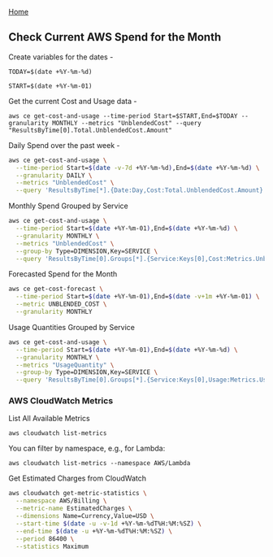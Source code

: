 [Home](./aws_commands.md)
## Check Current AWS Spend for the Month

Create variables for the dates - 

`TODAY=$(date +%Y-%m-%d)`

`START=$(date +%Y-%m-01)`

Get the current Cost and Usage data - 

`aws ce get-cost-and-usage --time-period Start=$START,End=$TODAY --granularity MONTHLY --metrics "UnblendedCost" --query "ResultsByTime[0].Total.UnblendedCost.Amount"`

Daily Spend over the past week -

```bash
aws ce get-cost-and-usage \
  --time-period Start=$(date -v-7d +%Y-%m-%d),End=$(date +%Y-%m-%d) \
  --granularity DAILY \
  --metrics "UnblendedCost" \
  --query 'ResultsByTime[*].{Date:Day,Cost:Total.UnblendedCost.Amount}'
```

Monthly Spend Grouped by Service

```bash
aws ce get-cost-and-usage \
  --time-period Start=$(date +%Y-%m-01),End=$(date +%Y-%m-%d) \
  --granularity MONTHLY \
  --metrics "UnblendedCost" \
  --group-by Type=DIMENSION,Key=SERVICE \
  --query 'ResultsByTime[0].Groups[*].{Service:Keys[0],Cost:Metrics.UnblendedCost.Amount}'
```

Forecasted Spend for the Month

```bash
aws ce get-cost-forecast \
  --time-period Start=$(date +%Y-%m-01),End=$(date -v+1m +%Y-%m-01) \
  --metric UNBLENDED_COST \
  --granularity MONTHLY
```

Usage Quantities Grouped by Service

```bash
aws ce get-cost-and-usage \
  --time-period Start=$(date +%Y-%m-01),End=$(date +%Y-%m-%d) \
  --granularity MONTHLY \
  --metrics "UsageQuantity" \
  --group-by Type=DIMENSION,Key=SERVICE \
  --query 'ResultsByTime[0].Groups[*].{Service:Keys[0],Usage:Metrics.UsageQuantity.Amount}'
```

### AWS CloudWatch Metrics

List All Available Metrics

`aws cloudwatch list-metrics`

You can filter by namespace, e.g., for Lambda:

`aws cloudwatch list-metrics --namespace AWS/Lambda`

Get Estimated Charges from CloudWatch

```bash
aws cloudwatch get-metric-statistics \
  --namespace AWS/Billing \
  --metric-name EstimatedCharges \
  --dimensions Name=Currency,Value=USD \
  --start-time $(date -u -v-1d +%Y-%m-%dT%H:%M:%SZ) \
  --end-time $(date -u +%Y-%m-%dT%H:%M:%SZ) \
  --period 86400 \
  --statistics Maximum
```